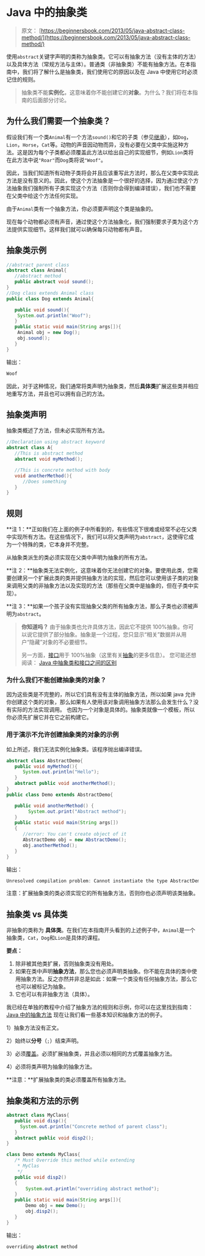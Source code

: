 # Java 中的抽象类

> 原文： [https://beginnersbook.com/2013/05/java-abstract-class-method/](https://beginnersbook.com/2013/05/java-abstract-class-method/)

使用`abstract`关键字声明的类称为抽象类。它可以有抽象方法（没有主体的方法）以及具体方法（常规方法与主体）。普通类（非抽象类）不能有抽象方法。在本指南中，我们将了解什么是抽象类，我们使用它的原因以及在 Java 中使用它时必须记住的规则。

> 抽象类不能**实例化**，这意味着你不能创建它的**对象**。为什么？我们将在本指南的后面部分讨论。

## 为什么我们需要一个抽象类？

假设我们有一个类`Animal`有一个方法`sound()`和它的子类（参见[继承](https://beginnersbook.com/2013/03/inheritance-in-java/)），如`Dog`，`Lion`，`Horse`，`Cat`等。动物的声音因动物而异，没有必要在父类中实施这种方法。这是因为每个子类都必须覆盖此方法以给出自己的实现细节，例如`Lion`类将在此方法中说`"Roar"`而`Dog`类将说`"Woof"`。

因此，当我们知道所有动物子类将会并且应该重写此方法时，那么在父类中实现此方法是没有意义的。因此，使这个方法抽象是一个很好的选择，因为通过使这个方法抽象我们强制所有子类实现这个方法（否则你会得到编译错误），我们也不需要在父类中给这个方法任何实现。

由于`Animal`类有一个抽象方法，你必须要声明这个类是抽象的。

现在每个动物都必须有声音，通过使这个方法抽象化，我们强制要求子类为这个方法提供实现细节。这样我们就可以确保每只动物都有声音。

## 抽象类示例

```java
//abstract parent class
abstract class Animal{
   //abstract method
   public abstract void sound();
}
//Dog class extends Animal class
public class Dog extends Animal{

   public void sound(){
	System.out.println("Woof");
   }
   public static void main(String args[]){
	Animal obj = new Dog();
	obj.sound();
   }
}
```

输出：

```java
Woof
```

因此，对于这种情况，我们通常将类声明为抽象类，然后**具体类**扩展这些类并相应地重写方法，并且也可以拥有自己的方法。

## 抽象类声明

抽象类概述了方法，但未必实现所有方法。

```java
//Declaration using abstract keyword
abstract class A{
   //This is abstract method
   abstract void myMethod();

   //This is concrete method with body
   void anotherMethod(){
      //Does something
   }
}
```

## 规则

**注 1：**正如我们在上面的例子中所看到的，有些情况下很难或经常不必在父类中实现所有方法。在这些情况下，我们可以将父类声明为`abstract`，这使得它成为一个特殊的类，它本身并不完整。

从抽象类派生的类必须实现在父类中声明为抽象的所有方法。

**注 2：**抽象类无法实例化，这意味着你无法创建它的对象。要使用此类，您需要创建另一个扩展此类的类并提供抽象方法的实现，然后您可以使用该子类的对象来调用父类的非抽象方法以及实现的方法（那些在父类中是抽象的，但在子类中实现）。

**注 3：**如果一个孩子没有实现抽象父类的所有抽象方法，那么子类也必须被声明为`abstract`。

> **你知道吗？** 由于抽象类也允许具体方法，因此它不提供 100%抽象。你可以说它提供了部分抽象。抽象是一个过程，您只显示“相关”数据并从用户“隐藏”对象的不必要细节。
> 
> 另一方面，[接口](https://beginnersbook.com/2013/05/java-interface/)用于 100%抽象（这里有关[抽象](https://beginnersbook.com/2013/03/oops-in-java-encapsulation-inheritance-polymorphism-abstraction/)的更多信息）。
> 您可能还想阅读： [Java 中抽象类和接口之间的区别](https://beginnersbook.com/2013/05/abstract-class-vs-interface-in-java/)

### 为什么我们不能创建抽象类的对象？

因为这些类是不完整的，所以它们具有没有主体的抽象方法，所以如果 java 允许你创建这个类的对象，那么如果有人使用该对象调用抽象方法那么会发生什么？没有实际的方法实现调用。
也因为一个对象是具体的。抽象类就像一个模板，所以你必须先扩展它并在它之前构建它。

### 用于演示不允许创建抽象类的对象的示例

如上所述，我们无法实例化抽象类。该程序抛出编译错误。

```java
abstract class AbstractDemo{
   public void myMethod(){
      System.out.println("Hello");
   }
   abstract public void anotherMethod();
}
public class Demo extends AbstractDemo{

   public void anotherMethod() { 
        System.out.print("Abstract method"); 
   }
   public static void main(String args[])
   { 
      //error: You can't create object of it
      AbstractDemo obj = new AbstractDemo();
      obj.anotherMethod();
   }
}

```

输出：

```java
Unresolved compilation problem: Cannot instantiate the type AbstractDemo
```

注意：扩展抽象类的类必须实现它的所有抽象方法，否则你也必须声明该类抽象。

## 抽象类 vs 具体类

非抽象的类称为 **具体类**。在我们在本指南开头看到的上述例子中，`Animal`是一个抽象类，`Cat`，`Dog`和`Lion`是具体的课程。

**要点：**

1.  除非被其他类扩展，否则抽象类没有用处。
2.  如果在类中声明**抽象方法**，那么您也必须声明类抽象。你不能在具体的类中使用抽象方法。反之亦然并非总是如此：如果一个类没有任何抽象方法，那么它也可以被标记为抽象。
3.  它也可以有非抽象方法（具体）。

我已经在单独的教程中介绍了抽象方法的规则和示例，你可以在这里找到指南： [Java 中的抽象方法](https://beginnersbook.com/2014/01/abstract-method-with-examples-in-java/)
现在让我们看一些基本知识和抽象方法的例子。

1）抽象方法没有正文。

2）始终以**分号**（`;`）结束声明。

3）必须[覆盖](https://beginnersbook.com/2014/01/method-overriding-in-java-with-example/)。必须扩展抽象类，并且必须以相同的方式覆盖抽象方法。

4）必须将类声明为抽象的抽象方法。

**注意：**扩展抽象类的类必须覆盖所有抽象方法。

## 抽象类和方法的示例

```java
abstract class MyClass{
   public void disp(){
     System.out.println("Concrete method of parent class");
   }
   abstract public void disp2();
}

class Demo extends MyClass{
   /* Must Override this method while extending
    * MyClas
    */
   public void disp2()
   {
       System.out.println("overriding abstract method");
   }
   public static void main(String args[]){
       Demo obj = new Demo();
       obj.disp2();
   }
}

```

输出：

```java
overriding abstract method

```